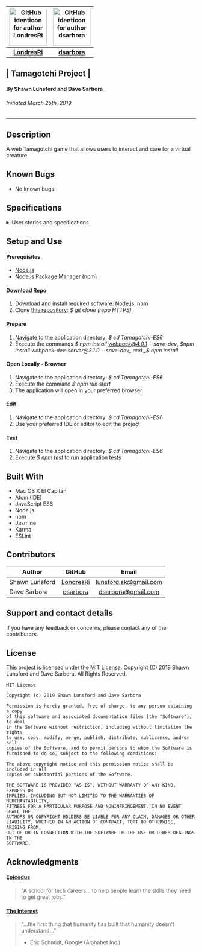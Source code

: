 | [<img src="https://avatars1.githubusercontent.com/u/46427680?s=400&v=4" width=100 alt="GitHub identicon for author LondresRi">](https://github.com/LondresRi) | [<img src="https://avatars1.githubusercontent.com/u/20866010?s=400&v=4" width=100 alt="GitHub identicon for author dsarbora">](https://github.com/dsarbora) |
|:-----:|:-----:|
| [**LondresRi**](https://github.com/LondresRi)| [**dsarbora**](https://github.com/dsarbora)|

## | **Tamagotchi Project** |

#### By Shawn Lunsford and Dave Sarbora
###### Initiated March 25th, 2019.

----------

## Description
A web Tamagotchi game that allows users to interact and care for a virtual creature.

## Known Bugs

* No known bugs.

## Specifications

<details>
<summary>User stories and specifications</summary>
<table>
  <tr>
    <th> Scenario 01 </th><th></th>
  </tr>
  <tr>
    <td> Behavior </td>
    <td> As a Tamagotchi owner, I want to be able to see the status of my pet. </td>
  </tr>
  <tr>
    <td> Input </td>
    <td> Viewing game space </td>
  </tr>
  <tr>
    <td> Output </td>
    <td> Tamagotchi stats displayed </td>
  </tr>
  <tr>
    <td> Notes </td>
    <td> Stats show hunger, tiredness, boredom (and other) levels </td>
  </tr>
  <tr>
    <td> Completion </td>
    <td> False </td>
  </tr>
</table>

<table>
  <tr>
    <th> Scenario 02 </th><th></th>
  </tr>
  <tr>
    <td> Behavior </td>
    <td> As a Tamagotchi owner, I want my pet to have needs. </td>
  </tr>
  <tr>
    <td> Input </td>
    <td> Intervals of time, no user input </td>
  </tr>
  <tr>
    <td> Output </td>
    <td> Tamagotchi stats lower/raise over time </td>
  </tr>
  <tr>
    <td> Notes </td>
    <td> Stats will change based on time passed (e.g. hunger will go up) </td>
  </tr>
  <tr>
    <td> Completion </td>
    <td> False </td>
  </tr>
</table>

<table>
  <tr>
    <th> Scenario 03 </th><th></th>
  </tr>
  <tr>
    <td> Behavior </td>
    <td> As a Tamagotchi owner, I want to be able to fulfill my pet's needs. </td>
  </tr>
  <tr>
    <td> Input </td>
    <td> Click action button (e.g. "Feed") to satisfy a stat </td>
  </tr>
  <tr>
    <td> Output </td>
    <td> Relevant stat will increase/reset to a level of satisfied </td>
  </tr>
  <tr>
    <td> Notes </td>
    <td> The player should be able to feed, play with, let sleep, etc their pet. </td>
  </tr>
  <tr>
    <td> Completion </td>
    <td> False </td>
  </tr>
</table>

<table>
  <tr>
    <th> Scenario 04 </th><th></th>
  </tr>
  <tr>
    <td> Behavior </td>
    <td> As a Tamagotchi, I want to be able to run away if my owner is a twit. </td>
  </tr>
  <tr>
    <td> Input </td>
    <td> Lack of user input, no caring for pet needs/stats </td>
  </tr>
  <tr>
    <td> Output </td>
    <td> Game over. Tamagotchi escapes and runs away. </td>
  </tr>
  <tr>
    <td> Notes </td>
    <td> The player shouldn't be a piece of work. </td>
  </tr>
  <tr>
    <td> Completion </td>
    <td> False </td>
  </tr>
</table>
</details>

## Setup and Use

#### Prerequisites
* [Node.js](https://nodejs.org/en/)
* [Node.js Package Manager (npm)](https://www.npmjs.com/)

#### Download Repo
1. Download and install required software: Node.js, npm
2. Clone [this repository](https://github.com/LondresRi/Tamagotchi-ES6): _$ git clone (repo HTTPS)_

#### Prepare
1. Navigate to the application directory: _$ cd Tamagotchi-ES6_
2. Execute the commands _$ npm install webpack@4.0.1 --save-dev_, _$npm install webpack-dev-server@3.1.0 --save-dev_ and _$ npm install_

#### Open Locally - Browser
1. Navigate to the application directory: _$ cd Tamagotchi-ES6_
2. Execute the command _$ npm run start_
3. The application will open in your preferred browser

#### Edit
1. Navigate to the application directory: _$ cd Tamagotchi-ES6_
2. Use your preferred IDE or editor to edit the project

#### Test
1. Navigate to the application directory: _$ cd Tamagotchi-ES6_
2. Execute _$ npm test_ to run application tests


## Built With

* Mac OS X El Capitan
* Atom (IDE)
* JavaScript ES6
* Node.js
* npm
* Jasmine
* Karma
* ESLint

## Contributors

| Author | GitHub | Email |
|--------|:------:|:-----:|
| Shawn Lunsford | [LondresRi](https://github.com/LondresRi) |  [lunsford.sk@gmail.com](mailto:lunsford.sk@gmail.com) |
| Dave Sarbora | [dsarbora](https://github.com/dsarbora) | [dsarbora@gmail.com](mailto:dsarbora@gmail.com) |

## Support and contact details

If you have any feedback or concerns, please contact any of the contributors.

## License

This project is licensed under the [MIT License](https://opensource.org/licenses/MIT). Copyright (C) 2019 Shawn Lunsford and Dave Sarbora. All Rights Reserved.
```
MIT License

Copyright (c) 2019 Shawn Lunsford and Dave Sarbora

Permission is hereby granted, free of charge, to any person obtaining a copy
of this software and associated documentation files (the "Software"), to deal
in the Software without restriction, including without limitation the rights
to use, copy, modify, merge, publish, distribute, sublicense, and/or sell
copies of the Software, and to permit persons to whom the Software is
furnished to do so, subject to the following conditions:

The above copyright notice and this permission notice shall be included in all
copies or substantial portions of the Software.

THE SOFTWARE IS PROVIDED "AS IS", WITHOUT WARRANTY OF ANY KIND, EXPRESS OR
IMPLIED, INCLUDING BUT NOT LIMITED TO THE WARRANTIES OF MERCHANTABILITY,
FITNESS FOR A PARTICULAR PURPOSE AND NONINFRINGEMENT. IN NO EVENT SHALL THE
AUTHORS OR COPYRIGHT HOLDERS BE LIABLE FOR ANY CLAIM, DAMAGES OR OTHER
LIABILITY, WHETHER IN AN ACTION OF CONTRACT, TORT OR OTHERWISE, ARISING FROM,
OUT OF OR IN CONNECTION WITH THE SOFTWARE OR THE USE OR OTHER DEALINGS IN THE
SOFTWARE.
```

## Acknowledgments

#### [Epicodus](https://www.epicodus.com/)
>"A school for tech careers... to help people learn the skills they need to get great jobs."

#### [The Internet](https://webfoundation.org/)
> "...the first thing that humanity has built that humanity doesn't understand..."
> - Eric Schmidt, Google (Alphabet Inc.)
